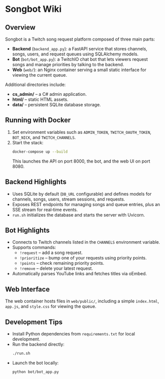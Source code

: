 # Songbot Wiki

## Overview
Songbot is a Twitch song request platform composed of three main parts:

- **Backend** (`backend_app.py`): a FastAPI service that stores channels, songs, users, and request queues using SQLAlchemy models.
- **Bot** (`bot/bot_app.py`): a TwitchIO chat bot that lets viewers request songs and manage priorities by talking to the backend.
- **Web** (`web/`): an Nginx container serving a small static interface for viewing the current queue.

Additional directories include:

- **cs_admin/** – a C# admin application.
- **html/** – static HTML assets.
- **data/** – persistent SQLite database storage.

## Running with Docker
1. Set environment variables such as `ADMIN_TOKEN`, `TWITCH_OAUTH_TOKEN`, `BOT_NICK`, and `TWITCH_CHANNELS`.
2. Start the stack:
   ```bash
   docker-compose up --build
   ```
   This launches the API on port 8000, the bot, and the web UI on port 8080.

## Backend Highlights
- Uses SQLite by default (`DB_URL` configurable) and defines models for channels, songs, users, stream sessions, and requests.
- Exposes REST endpoints for managing songs and queue entries, plus an SSE stream for real‑time events.
- `run.sh` initializes the database and starts the server with Uvicorn.

## Bot Highlights
- Connects to Twitch channels listed in the `CHANNELS` environment variable.
- Supports commands:
  - `!request` – add a song request.
  - `!prioritize` – bump one of your requests using priority points.
  - `!points` – check remaining priority points.
  - `!remove` – delete your latest request.
- Automatically parses YouTube links and fetches titles via oEmbed.

## Web Interface
The web container hosts files in `web/public/`, including a simple `index.html`, `app.js`, and `style.css` for viewing the queue.

## Development Tips
- Install Python dependencies from `requirements.txt` for local development.
- Run the backend directly:
  ```bash
  ./run.sh
  ```
- Launch the bot locally:
  ```bash
  python bot/bot_app.py
  ```

